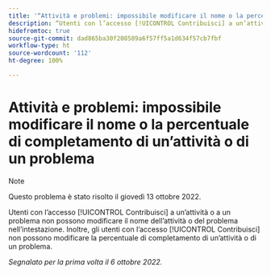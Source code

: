 ```yaml
---
title: '“Attività e problemi: impossibile modificare il nome o la percentuale di completamento di un’attività o di un problema”'
description: “Utenti con l’accesso [!UICONTROL Contribuisci] a un’attività o a un problema non possono modificare il nome dell’attività o del problema nell’intestazione. Inoltre, gli utenti con l’accesso [!UICONTROL Contribuisci] non possono modificare la percentuale di completamento di un’attività o di un problema.”
hidefromtoc: true
source-git-commit: dad865ba30f208589a6f57ff5a1d634f57cb7fbf
workflow-type: ht
source-wordcount: '112'
ht-degree: 100%

---
```



# Attività e problemi: impossibile modificare il nome o la percentuale di completamento di un’attività o di un problema

>[!NOTE]
>
>Questo problema è stato risolto il giovedì 13 ottobre 2022.

Utenti con l’accesso [!UICONTROL Contribuisci] a un’attività o a un problema non possono modificare il nome dell’attività o del problema nell’intestazione. Inoltre, gli utenti con l’accesso [!UICONTROL Contribuisci] non possono modificare la percentuale di completamento di un’attività o di un problema.

_Segnalato per la prima volta il 6 ottobre 2022._

